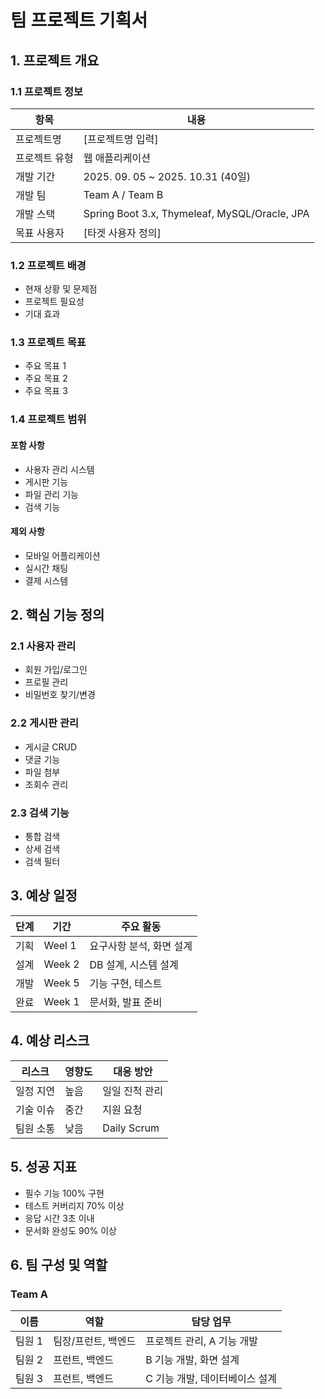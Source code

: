 # 팀 프로젝트 기획서

## 1. 프로젝트 개요

### 1.1 프로젝트 정보
| 항목 | 내용
|------|------|
| 프로젝트명 | [프로젝트명 입력] |
| 프로젝트 유형 | 웹 애플리케이션 |
| 개발 기간 | 2025. 09. 05 ~ 2025. 10.31 (40일)
| 개발 팀 | Team A / Team B |
| 개발 스택 | Spring Boot 3.x, Thymeleaf, MySQL/Oracle, JPA |
| 목표 사용자 | [타겟 사용자 정의] |

### 1.2 프로젝트 배경
- 현재 상황 및 문제점
- 프로젝트 필요성
- 기대 효과

### 1.3 프로젝트 목표
- 주요 목표 1
- 주요 목표 2
- 주요 목표 3

### 1.4 프로젝트 범위
#### 포함 사항
- 사용자 관리 시스템
- 게시판 기능
- 파일 관리 기능
- 검색 기능

#### 제외 사항
- 모바일 어플리케이션
- 실시간 채팅
- 결제 시스템

## 2. 핵심 기능 정의

### 2.1 사용자 관리
- 회원 가입/로그인
- 프로필 관리
- 비밀번호 찾기/변경

### 2.2 게시판 관리
- 게시글 CRUD
- 댓글 기능
- 파일 첨부
- 조회수 관리

### 2.3 검색 기능
- 통합 검색
- 상세 검색
- 검색 필터

## 3. 예상 일정
| 단계 | 기간 | 주요 활동 |
|------|------|------|
| 기획 | Weel 1 | 요구사항 분석, 화면 설계 |
| 설계 | Week 2 | DB 설계, 시스템 설계 |
| 개발 | Week 5 | 기능 구현, 테스트 |
| 완료 | Week 1 | 문서화, 발표 준비 |

## 4. 예상 리스크
| 리스크 | 영향도 | 대응 방안 |
|------|------|------|
| 일정 지연 | 높음 | 일일 진척 관리 |
| 기술 이슈 | 중간 | 지원 요청 |
| 팀원 소통 | 낮음 | Daily Scrum |

## 5. 성공 지표

- 필수 기능 100% 구현
- 테스트 커버리지 70% 이상
- 응답 시간 3초 이내
- 문서화 완성도 90% 이상

## 6. 팀 구성 및 역할

### Team A
| 이름 | 역할 | 담당 업무 |
|------|------|------|
| 팀원 1 | 팀장/프런트, 백엔드 | 프로젝트 관리, A 기능 개발 |
| 팀원 2 | 프런트, 백엔드 | B 기능 개발, 화면 설계 |
| 팀원 3 | 프런트, 백엔드 | C 기능 개발, 데이터베이스 설계 |